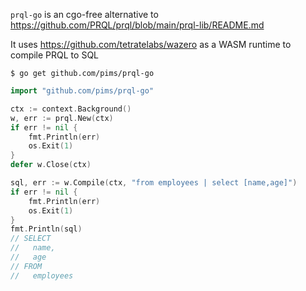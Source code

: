 `prql-go` is an cgo-free alternative to https://github.com/PRQL/prql/blob/main/prql-lib/README.md 

It uses https://github.com/tetratelabs/wazero as a WASM runtime to compile PRQL to SQL


```
$ go get github.com/pims/prql-go
```

```go
import "github.com/pims/prql-go"
```

```go
ctx := context.Background()
w, err := prql.New(ctx)
if err != nil {
    fmt.Println(err)
    os.Exit(1)
}
defer w.Close(ctx)

sql, err := w.Compile(ctx, "from employees | select [name,age]")
if err != nil {
    fmt.Println(err)
    os.Exit(1)
}
fmt.Println(sql)
// SELECT
//   name,
//   age
// FROM
//   employees
```